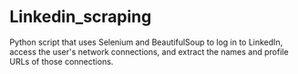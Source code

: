 # Linkedin_scraping
 Python script that uses Selenium and BeautifulSoup to log in to LinkedIn, access the user's network connections, and extract the names and profile URLs of those connections.
